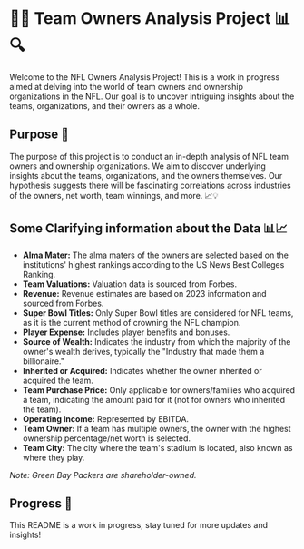# 🏈🏀 Team Owners Analysis Project 📊🔍

Welcome to the NFL Owners Analysis Project! This is a work in progress aimed at delving into the world of team owners and ownership organizations in the NFL. Our goal is to uncover intriguing insights about the teams, organizations, and their owners as a whole. 

## Purpose 🎯

The purpose of this project is to conduct an in-depth analysis of NFL team owners and ownership organizations. We aim to discover underlying insights about the teams, organizations, and the owners themselves. Our hypothesis suggests there will be fascinating correlations across industries of the owners, net worth, team winnings, and more. 📈💡

## Some Clarifying information about the Data 📊📈

- **Alma Mater:** The alma maters of the owners are selected based on the institutions' highest rankings according to the US News Best Colleges Ranking.
- **Team Valuations:** Valuation data is sourced from Forbes.
- **Revenue:** Revenue estimates are based on 2023 information and sourced from Forbes.
- **Super Bowl Titles:** Only Super Bowl titles are considered for NFL teams, as it is the current method of crowning the NFL champion.
- **Player Expense:** Includes player benefits and bonuses.
- **Source of Wealth:** Indicates the industry from which the majority of the owner's wealth derives, typically the "Industry that made them a billionaire."
- **Inherited or Acquired:** Indicates whether the owner inherited or acquired the team.
- **Team Purchase Price:** Only applicable for owners/families who acquired a team, indicating the amount paid for it (not for owners who inherited the team).
- **Operating Income:** Represented by EBITDA.
- **Team Owner:** If a team has multiple owners, the owner with the highest ownership percentage/net worth is selected.
- **Team City:** The city where the team's stadium is located, also known as where they play.

*Note: Green Bay Packers are shareholder-owned.*

## Progress 🚀

This README is a work in progress, stay tuned for more updates and insights!

